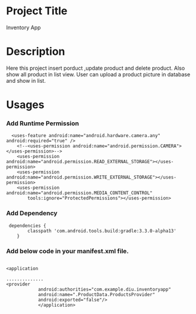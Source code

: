 # Project Title
Inventory App
# Description
Here this project insert porduct ,update product and delete product.
Also show all product in list view.
User can upload a product picture in database and show in list.
# Usages
### Add Runtime Permission
```
  <uses-feature android:name="android.hardware.camera.any" android:required="true" />
    <!--<uses-permission android:name="android.permission.CAMERA"></uses-permission>-->
    <uses-permission android:name="android.permission.READ_EXTERNAL_STORAGE"></uses-permission>
    <uses-permission android:name="android.permission.WRITE_EXTERNAL_STORAGE"></uses-permission>
    <uses-permission android:name="android.permission.MEDIA_CONTENT_CONTROL"
        tools:ignore="ProtectedPermissions"></uses-permission>

```
### Add Dependency
```
 dependencies {
        classpath 'com.android.tools.build:gradle:3.3.0-alpha13'
    }
```

### Add below code in your manifest.xml file.
````

<application
  
..............
<provider
            android:authorities="com.example.diu.inventoryapp"
            android:name=".ProductData.ProductsProvider"
            android:exported="false"/>
            </application>
````
